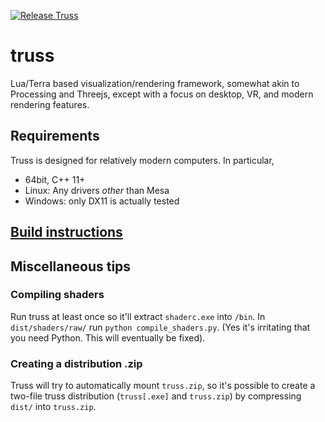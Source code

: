 [![Release Truss](https://github.com/mikedh/truss/actions/workflows/release.yml/badge.svg)](https://github.com/mikedh/truss/actions/workflows/release.yml)

# truss
Lua/Terra based visualization/rendering framework, somewhat akin to Processing and Threejs, except with a focus on desktop, VR, and modern rendering features.

## Requirements
Truss is designed for relatively modern computers. In particular,
- 64bit, C++ 11+
- Linux: Any drivers *other* than Mesa
- Windows: only DX11 is actually tested

## [Build instructions](build.md)

## Miscellaneous tips

### Compiling shaders
Run truss at least once so it'll extract `shaderc.exe` into `/bin`.
In `dist/shaders/raw/` run `python compile_shaders.py`.
(Yes it's irritating that you need Python. This will eventually be fixed).

### Creating a distribution .zip
Truss will try to automatically mount `truss.zip`, so it's possible to create a two-file truss distribution (`truss[.exe]` and `truss.zip`) by compressing `dist/` into `truss.zip`. 
